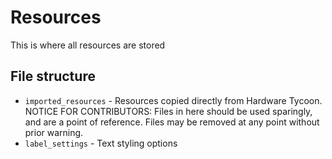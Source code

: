 # Resources
This is where all resources are stored
## File structure
* `imported_resources` - Resources copied directly from Hardware Tycoon.
NOTICE FOR CONTRIBUTORS: Files in here should be used sparingly, and are a point
of reference. Files may be removed at any point without prior warning.
* `label_settings` - Text styling options
